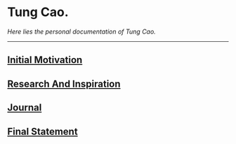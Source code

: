 # Tung Cao.

_Here lies the personal documentation of Tung Cao._

---

## [Initial Motivation](./Motivation.md)
## [Research And Inspiration](./ResearchAndInspiration.md)
## [Journal](./Journal.md)
## [Final Statement](./FinalStatement.md)